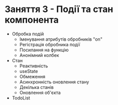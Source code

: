 # Заняття 3 - Події та стан компонента

- Обробка подій
  - Іменування атрибутів обробників "on"
  - Регістрація обробника події
  - Посилання на функцію
  - Анонімний колбек
- Стан
  - Реактивність
  - useState
  - Обмеження
  - Асинхронність оновлення стану
  - Декілька станів
  - Оновлення об'єкта
- TodoList
